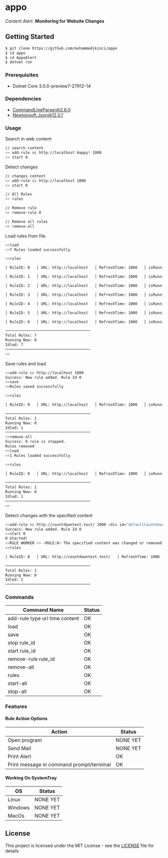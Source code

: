 # appo
<i>Content Alert</i>. <b>Monitoring for Website Changes</b>

## Getting Started

```sh
$ git clone https://github.com/muhammedikinci/appo
$ cd appo
$ cd AppoAlert
$ dotnet run
```
### Prerequisites

- Dotnet Core 3.0.0-preview7-27912-14

### Dependencies

- CommandLineParser@2.6.0
- Newtonsoft.Json@12.0.1

### Usage

Search in web content

```sh
// search content
>> add-rule sc http://localhost Happy! 1000
>> start 0
```

Detect changes

```sh
// changes content
>> add-rule cc http://localhost 1000
>> start 0
```

```sh
// All Rules
>> rules

// Remove rule
>> remove-rule 0

// Remove all rules
>> remove-all
```

Load rules from file.
```sh
>>load
>>7 Rules loaded successfully

>>rules

│ RuleID: 0   │ URL: http://localhost   │ RefreshTime: 1000   │ isRunning: 0   │

│ RuleID: 1   │ URL: http://localhost   │ RefreshTime: 1000   │ isRunning: 0   │

│ RuleID: 2   │ URL: http://localhost   │ RefreshTime: 1000   │ isRunning: 0   │

│ RuleID: 3   │ URL: http://localhost   │ RefreshTime: 1000   │ isRunning: 0   │

│ RuleID: 4   │ URL: http://localhost   │ RefreshTime: 1000   │ isRunning: 0   │

│ RuleID: 5   │ URL: http://localhost   │ RefreshTime: 1000   │ isRunning: 0   │

│ RuleID: 6   │ URL: http://localhost   │ RefreshTime: 1000   │ isRunning: 0   │

──────────────────────────────────────
Total Rules: 7
Running Now: 0
Idled: 7
──────────────────────────────────────
>>
```

Save rules and load
```sh
>>add-rule cc http://localhost 1000
Success: New rule added. Rule Id 0
>>save
>>Rules saved successfully

>>rules

│ RuleID: 0   │ URL: http://localhost   │ RefreshTime: 1000   │ isRunning: 0   │

──────────────────────────────────────
Total Rules: 1
Running Now: 0
Idled: 1
──────────────────────────────────────
>>remove-all
Success: 0 rule is stopped.
Rules removed
>>load
>>1 Rules loaded successfully

>>rules

│ RuleID: 0   │ URL: http://localhost   │ RefreshTime: 1000   │ isRunning: 0   │

──────────────────────────────────────
Total Rules: 1
Running Now: 0
Idled: 1
──────────────────────────────────────
>>
```

Detect changes with the specified content

```sh
>>add-rule cc http://countdowntest.test/ 1000 <div id="defaultCountdown" class="hasCountdown">16 Hours 44 Minutes</div> 
Success: New rule added. Rule Id 0
>>start 0
0 Started!
>>RULE WORKER >> <RULE:0> The specified content was changed or removed.
>>rules

│ RuleID: 0   │ URL: http://countdowntest.test/   │ RefreshTime: 1000   │ isRunning: 0   │

──────────────────────────────────────
Total Rules: 1
Running Now: 0
Idled: 1
──────────────────────────────────────
```

### Commands

| Command Name | Status |
| ------ | ------ |
| add-rule type url time content | OK |
| load | OK |
| save | OK |
| stop rule_id | OK |
| start rule_id | OK |
| remove-rule rule_id | OK |
| remove-all | OK |
| rules | OK |
| start-all | OK |
| stop-all | OK |

### Features

#### Rule Action Options

| Action | Status |
| ------ | ------ |
| Open program  | NONE YET |
| Send Mail | NONE YET |
| Print Alert | OK |
| Print message in command prompt/terminal | OK |

#### Working On SystemTray

| OS | Status |
| ------ | ------ |
| Linux  | NONE YET |
| Windows | NONE YET |
| MacOs | NONE YET |

## License

This project is licensed under the MIT License - see the [LICENSE](LICENSE) file for details